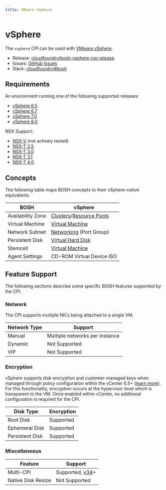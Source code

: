 ```yaml
---
title: VMware vSphere
---
```


# vSphere

The `vsphere` CPI can be used with [VMware vSphere](https://www.vmware.com/products/vsphere.html).

 * Release: [cloudfoundry/bosh-vsphere-cpi-release](https://github.com/cloudfoundry/bosh-vsphere-cpi-release)
 * Issues: [GitHub Issues](https://github.com/cloudfoundry/bosh-vsphere-cpi-release/issues)
 * Slack: [cloudfoundry#bosh](https://cloudfoundry.slack.com/messages/bosh)

## Requirements

An environment running one of the following supported releases:

  * [vSphere 6.5](https://docs.vmware.com/en/VMware-vSphere/6.5/rn/vsphere-esxi-vcenter-server-65-release-notes.html)
  * [vSphere 6.7](https://docs.vmware.com/en/VMware-vSphere/6.7/rn/vsphere-esxi-vcenter-server-67-release-notes.html)
  * [vSphere 7.0](https://docs.vmware.com/en/VMware-vSphere/7.0/rn/vsphere-esxi-vcenter-server-70-release-notes.html)
  * [vSphere 8.0](https://docs.vmware.com/en/VMware-vSphere/8.0/rn/vmware-vsphere-80-release-notes/index.html)

NSX Support:

  * [NSX-V](https://docs.vmware.com/en/VMware-NSX-for-vSphere/index.html) (not actively tested)
  * [NSX-T 2.5](https://docs.vmware.com/en/VMware-NSX-T-Data-Center/2.5.3/rn/VMware-NSX-T-Data-Center-253-Release-Notes.html)
  * [NSX-T 3.0](https://docs.vmware.com/en/VMware-NSX-T-Data-Center/3.0/rn/VMware-NSX-T-Data-Center-303-Release-Notes.html)
  * [NSX-T 3.1](https://docs.vmware.com/en/VMware-NSX-T-Data-Center/3.1/rn/VMware-NSX-T-Data-Center-3121-Release-Notes.html)
  * [NSX-T 4.0](https://docs.vmware.com/en/VMware-NSX/4.0/rn/vmware-nsx-4001-release-notes/index.html)

## Concepts

The following table maps BOSH concepts to their vSphere-native equivalents.

|       BOSH        |                     vSphere                      |
| ----------------- | ------------------------------------------------ |
| Availability Zone | [Clusters][clusters]/[Resource Pools][rsc_pools] |
| Virtual Machine   | [Virtual Machine][vms]                           |
| Network Subnet    | [Networking][networking] (Port Group)            |
| Persistent Disk   | [Virtual Hard Disk][disks]                       |
| Stemcell          | [Virtual Machine][vms]                           |
| Agent Settings    | CD-ROM Virtual Device ISO                        |

[clusters]: https://docs.vmware.com/en/VMware-vSphere/6.0/com.vmware.vsphere.monitoring.doc/GUID-A47D16C9-0B07-4DB8-BB79-D67DD97D5194.html?hWord=N4IghgNiBcIMYQK4GcAuBTATskBfIA
[rsc_pools]: https://docs.vmware.com/en/VMware-vSphere/6.0/com.vmware.vsphere.monitoring.doc/GUID-74D23242-B353-4267-8CC3-7800DD9BB92A.html
[vms]: https://docs.vmware.com/en/VMware-vSphere/6.5/com.vmware.vsphere.vm_admin.doc/GUID-55238059-912E-411F-A0E9-A7A536972A91.html
[networking]: https://docs.vmware.com/en/VMware-vSphere/6.0/com.vmware.vsphere.networking.doc/GUID-35B40B0B-0C13-43B2-BC85-18C9C91BE2D4.html
[disks]: https://docs.vmware.com/en/VMware-vSphere/6.5/com.vmware.vsphere.vm_admin.doc/GUID-79116E5D-22B3-4E84-86DF-49A8D16E7AF2.html

## Feature Support

The following sections describe some specific BOSH features supported by the
CPI.

### Network

The CPI supports multiple NICs being attached to a single VM.

| Network Type |            Support             |
| ------------ | ------------------------------ |
| Manual       | Multiple networks per instance |
| Dynamic      | Not Supported                  |
| VIP          | Not Supported                  |

### Encryption

vSphere supports disk encryption and customer-managed keys when managed
through policy configuration within the vCenter 6.5+
([learn more][vsphere_encryption]). For this functionality, encryption occurs
at the hypervisor level which is transparent to the VM. Once enabled within
vCenter, no additional configuration is required for the CPI.

[vsphere_encryption]: https://docs.vmware.com/en/VMware-vSphere/6.7/com.vmware.vsphere.security.doc/GUID-A29066CD-8EF8-4A4E-9FC9-8628E05FC859.html

|    Disk Type    | Encryption |
| --------------- | ---------- |
| Root Disk       | Supported  |
| Ephemeral Disk  | Supported  |
| Persistent Disk | Supported  |

### Miscellaneous

|      Feature       |              Support               |
| ------------------ | ---------------------------------- |
| Multi-CPI          | Supported, [v34][vsphere_cpi_v34]+ |
| Native Disk Resize | Not Supported                      |

[vsphere_cpi_v34]: https://github.com/cloudfoundry/bosh-vsphere-cpi-release/releases/tag/v34
